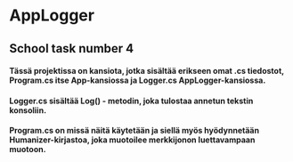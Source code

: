 # AppLogger
## School task number 4

#### Tässä projektissa on kansiota, jotka sisältää erikseen omat .cs tiedostot, Program.cs itse App-kansiossa ja Logger.cs AppLogger-kansiossa.
#### Logger.cs sisältää Log() - metodin, joka tulostaa annetun tekstin konsoliin.
#### Program.cs on missä näitä käytetään ja siellä myös hyödynnetään Humanizer-kirjastoa, joka muotoilee merkkijonon luettavampaan muotoon.
